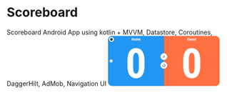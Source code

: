 # Scoreboard
Scoreboard Android App using kotlin + MVVM, Datastore, Coroutines, DaggerHilt, AdMob, Navigation UI
[<img src="screenshot_home_screen.png" width="250"/>](screenshot_home_screen.png)
